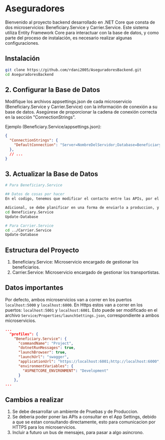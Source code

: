 # Aseguradores

Bienvenido al proyecto backend desarrollado en .NET Core que consta de dos microservicios: Beneficiary.Service y Carrier.Service. Este sistema utiliza Entity Framework Core para interactuar con la base de datos, y como parte del proceso de instalación, es necesario realizar algunas configuraciones.

## Instalación
```bash
git clone https://github.com/rdani2005/AseguradoresBackend.git
cd AseguradoresBackend
```
## 2. Configurar la Base de Datos
Modifique los archivos appsettings.json de cada microservicio (Beneficiary.Service y Carrier.Service) con la información de conexión a su base de datos. Asegúrese de proporcionar la cadena de conexión correcta en la sección "ConnectionStrings".

Ejemplo (Beneficiary.Service/appsettings.json):

```json
{
  "ConnectionStrings": {
    "DefaultConnection": "Server=NombreDelServidor;Database=BeneficiaryDB;User=Usuario;Password=Contraseña;"
  },
  // ...
}

```

## 3. Actualizar la Base de Datos
```bash
# Para Beneficiary.Service

## Datos de cosas por hacer
En el codigo, tenemos que modificar el contacto entre las APIs, por el contrario a como estan, deberian de estar dentro del App Settings.

Adicional, se debe planificar en una forma de enviarlo a produccion, y que este sea optimo, a futuro, se podria adjuntar un DockerImage, o Kubernetes
cd Beneficiary.Service
Update-Database

# Para Carrier.Service
cd ../Carrier.Service
Update-Database
```

## Estructura del Proyecto
1. Beneficiary.Service: Microservicio encargado de gestionar los beneficiarios.
2. Carrier.Service: Microservicio encargado de gestionar los transportistas.


## Datos importantes
Por defecto, ambos microservicios van a correr en los puertos `localhost:5000` y `localhost:6000`. En Https estos van a correr en los puertos: `localhost:5001` y `localhost:6001`. Esto puede ser modificado en el archivo `Service/Properties/launchSettings.json`, correspondiente a ambos microservicios.

```json
...
  "profiles": {
    "Beneficiary.Service": {
      "commandName": "Project",
      "dotnetRunMessages": true,
      "launchBrowser": true,
      "launchUrl": "swagger",
      "applicationUrl": "https://localhost:6001;http://localhost:6000", // Aqui se pueden modificar los puertos
      "environmentVariables": {
        "ASPNETCORE_ENVIRONMENT": "Development"
      }
    },
...
```
## Cambios a realizar
1. Se debe desarrollar un ambiente de Pruebas y de Produccion.
2. Se deberia poder poner las APIs a consultar en el App Settings, debido a que se estan consultando directamente, esto para comunicacion por HTTPS para los microservicios.
3. Incluir a futuro un bus de mensajes, para pasar a algo asincrono.

